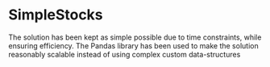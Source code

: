 # SimpleStocks
The solution has been kept as simple possible due to time constraints,
while ensuring efficiency. The Pandas library has been used to make
the solution reasonably scalable instead of using complex custom data-structures
